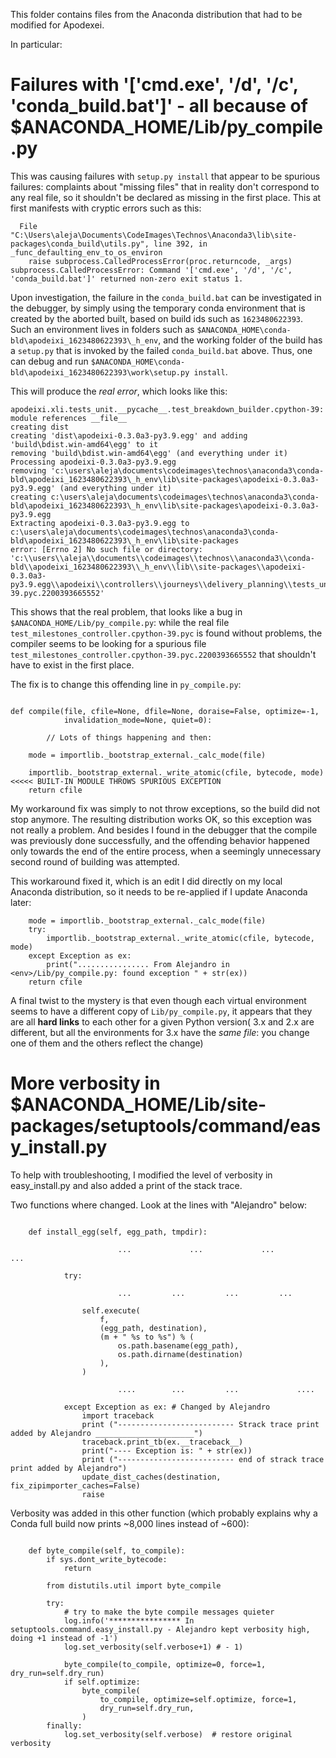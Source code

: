 This folder contains files from the Anaconda distribution that had to be modified for Apodexei.

In particular:

# Failures with '['cmd.exe', '/d', '/c', 'conda_build.bat']' - all because of $ANACONDA_HOME/Lib/py_compile.py

This was causing failures with `setup.py install` that appear to be spurious failures: complaints about
"missing files" that in reality don't correspond to any real file, so it shouldn't be declared as missing in the first place.
This at first manifests with cryptic errors such as this:

```
  File "C:\Users\aleja\Documents\CodeImages\Technos\Anaconda3\lib\site-packages\conda_build\utils.py", line 392, in _func_defaulting_env_to_os_environ
    raise subprocess.CalledProcessError(proc.returncode, _args)
subprocess.CalledProcessError: Command '['cmd.exe', '/d', '/c', 'conda_build.bat']' returned non-zero exit status 1.
```

Upon investigation, the failure in the `conda_build.bat` can be investigated in the debugger, by simply using the temporary
conda environment that is created by the aborted built, based on build ids such as `1623480622393`. Such an environment
lives in folders such as 
`$ANACONDA_HOME\conda-bld\apodeixi_1623480622393\_h_env`, and the working folder of the build has a `setup.py` that is invoked
by the failed `conda_build.bat` above. Thus, one can debug and run
`$ANACONDA_HOME\conda-bld\apodeixi_1623480622393\work\setup.py install`.

This will produce the *real error*, which looks like this:

```
apodeixi.xli.tests_unit.__pycache__.test_breakdown_builder.cpython-39: module references __file__
creating dist
creating 'dist\apodeixi-0.3.0a3-py3.9.egg' and adding 'build\bdist.win-amd64\egg' to it
removing 'build\bdist.win-amd64\egg' (and everything under it)
Processing apodeixi-0.3.0a3-py3.9.egg
removing 'c:\users\aleja\documents\codeimages\technos\anaconda3\conda-bld\apodeixi_1623480622393\_h_env\lib\site-packages\apodeixi-0.3.0a3-py3.9.egg' (and everything under it)
creating c:\users\aleja\documents\codeimages\technos\anaconda3\conda-bld\apodeixi_1623480622393\_h_env\lib\site-packages\apodeixi-0.3.0a3-py3.9.egg
Extracting apodeixi-0.3.0a3-py3.9.egg to c:\users\aleja\documents\codeimages\technos\anaconda3\conda-bld\apodeixi_1623480622393\_h_env\lib\site-packages
error: [Errno 2] No such file or directory: 'c:\\users\\aleja\\documents\\codeimages\\technos\\anaconda3\\conda-bld\\apodeixi_1623480622393\\_h_env\\lib\\site-packages\\apodeixi-0.3.0a3-py3.9.egg\\apodeixi\\controllers\\journeys\\delivery_planning\\tests_unit\\__pycache__\\test_milestones_controller.cpython-39.pyc.2200393665552'

```

This shows that the real problem, that looks like a bug in `$ANACONDA_HOME/Lib/py_compile.py`: while the real file
`test_milestones_controller.cpython-39.pyc` is found without problems, the compiler seems to be looking for
a spurious file `test_milestones_controller.cpython-39.pyc.2200393665552` that shouldn't have to exist in the first place.

The fix is to change this offending line in `py_compile.py`:

```

def compile(file, cfile=None, dfile=None, doraise=False, optimize=-1,
            invalidation_mode=None, quiet=0):

        // Lots of things happening and then:

    mode = importlib._bootstrap_external._calc_mode(file)

    importlib._bootstrap_external._write_atomic(cfile, bytecode, mode)  <<<<< BUILT-IN MODULE THROWS SPURIOUS EXCEPTION
    return cfile

```

My workaround fix was simply to not throw exceptions, so the build did not stop anymore. The resulting distribution works OK,
so this exception was not really a problem. And besides I found in the debugger that the compile was previously done 
successfully, and the offending behavior happened only towards the end of the entire process, when a seemingly unnecessary
second round of building was attempted.

This workaround fixed it, which is an edit I did directly on my local Anaconda distribution, so it needs to be re-applied
if I update Anaconda later:

```
    mode = importlib._bootstrap_external._calc_mode(file)
    try:
        importlib._bootstrap_external._write_atomic(cfile, bytecode, mode)
    except Exception as ex:
        print("................ From Alejandro in <env>/Lib/py_compile.py: found exception " + str(ex))
    return cfile

```

A final twist to the mystery is that even though each virtual environment seems to have a different copy of 
`Lib/py_compile.py`, it appears that they are all **hard links** to each other for a given Python version( 3.x and 2.x are different,
but all the environments for 3.x have the *same file*: you change one of them and the others reflect the change)

# More verbosity in $ANACONDA_HOME/Lib/site-packages/setuptools/command/easy_install.py

To help with troubleshooting, I modified the level of verbosity in easy_install.py and also added a print of the stack trace.

Two functions where changed. Look at the lines with "Alejandro" below:

```

    def install_egg(self, egg_path, tmpdir):  

                        ...             ...             ...             ...

            try:

                        ...         ...         ...         ...

                self.execute(
                    f,
                    (egg_path, destination),
                    (m + " %s to %s") % (
                        os.path.basename(egg_path),
                        os.path.dirname(destination)
                    ),
                )

                        ....        ...         ...             ....
                        
            except Exception as ex: # Changed by Alejandro
                import traceback
                print ("-------------------------- Strack trace print added by Alejandro ______________________")
                traceback.print_tb(ex.__traceback__)
                print("---- Exception is: " + str(ex))
                print ("-------------------------- end of strack trace print added by Alejandro")
                update_dist_caches(destination, fix_zipimporter_caches=False)
                raise

```

Verbosity was added in this other function (which probably explains why a Conda full build now prints ~8,000 lines instead of ~600):

```

    def byte_compile(self, to_compile):
        if sys.dont_write_bytecode:
            return

        from distutils.util import byte_compile

        try:
            # try to make the byte compile messages quieter
            log.info('**************** In setuptools.command.easy_install.py - Alejandro kept verbosity high, doing +1 instead of -1')
            log.set_verbosity(self.verbose+1) # - 1)

            byte_compile(to_compile, optimize=0, force=1, dry_run=self.dry_run)
            if self.optimize:
                byte_compile(
                    to_compile, optimize=self.optimize, force=1,
                    dry_run=self.dry_run,
                )
        finally:
            log.set_verbosity(self.verbose)  # restore original verbosity

```


